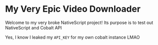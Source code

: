 # My Very Epic Video Downloader

Welcome to my very broke NativeScript project! Its purpose is to test out NativeScript and Cobalt API 

Yes, I know I leaked my `API_KEY` for my own cobalt instance LMAO
